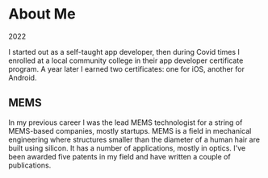 # About Me

2022

I started out as a self-taught app developer, then during Covid times I enrolled at a local community college in their app developer certificate program. A year later I earned two certificates: one for iOS, another for Android.



## MEMS

In my previous career I was the lead MEMS technologist for a string of MEMS-based companies, mostly startups. MEMS is a field in mechanical engineering where structures smaller than the diameter of a human hair are built using silicon. It has a number of applications, mostly in optics. I've been awarded five patents in my field and have written a couple of publications.
